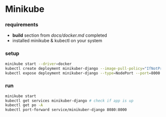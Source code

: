 # Minikube

### requirements
- **build** section from *docs/docker.md* completed
- installed minikube & kubectl on your system


### setup
```bash
minikube start --driver=docker
kubectl create deployment minikuber-django --image-pull-policy="IfNotPresent" --image=localhost/template-django:latest
kubectl expose deployment minikuber-django --type=NodePort --port=8000
```

### run
```bash
minikube start
kubectl get services minikuber-django # check if app is up
kubectl get po -A
kubectl port-forward service/minikuber-django 8080:8000
```